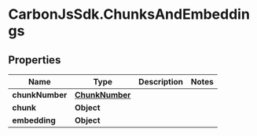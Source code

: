 # CarbonJsSdk.ChunksAndEmbeddings

## Properties

Name | Type | Description | Notes
------------ | ------------- | ------------- | -------------
**chunkNumber** | [**ChunkNumber**](ChunkNumber.md) |  | 
**chunk** | **Object** |  | 
**embedding** | **Object** |  | 


